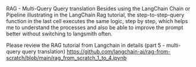 RAG - Multi-Query Query translation
Besides using the LangChain Chain or Pipeline illustrating in the LangChain Rag tutorial, the step-to-step-query function in the last cell executes the same logic, step by step, which helps me to understand the processes and also be able to improve the prompt better without switching to langsmith often.

Please review the RAG tutorial from Langchain in details (part 5 - multi-query query translation)
https://github.com/langchain-ai/rag-from-scratch/blob/main/rag_from_scratch_1_to_4.ipynb


